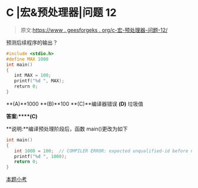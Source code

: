 # C |宏&预处理器|问题 12

> 原文:[https://www . geesforgeks . org/c-宏-预处理器-问题-12/](https://www.geeksforgeeks.org/c-macro-preprocessor-question-12/)

预测后续程序的输出？

```cpp
#include <stdio.h>
#define MAX 1000
int main()
{
   int MAX = 100;
   printf("%d ", MAX);
   return 0;
}
```

**(A)**1000
**(B)**100
**(C)**编译器错误
**(D)** 垃圾值

**答案:****(C)**

**说明:**编译预处理阶段后，函数 main()更改为如下

```cpp
int main()
{
   int 1000 = 100;  // COMPILER ERROR: expected unqualified-id before numeric constant
   printf("%d ", 1000);
   return 0;
}
```

[本题小考](https://www.geeksforgeeks.org/c-language-2-gq/macro-preprocessor-gq/)